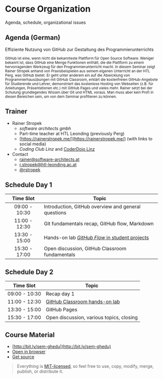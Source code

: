 # Course Organization

Agenda, schedule, organizational issues


## Agenda (German)

Effiziente Nutzung von GitHub zur Gestaltung des Programmierunterrichts

<small>GitHub ist eine, wenn nicht die bekannteste Plattform für Open Source Software. Weniger bekannt ist, dass GitHub eine Menge Funktionen enthält, die die Plattform zu einem hervorragenden Werkzeug für den Programmierunterricht macht. In diesem Seminar zeigt Rainer Stropek anhand von Praxisbeispielen aus seinem eigenen Unterricht an der HTL Perg, was GitHub bietet. Er geht unter anderem ein auf die Abwicklung von Programmierhausübungen mit GitHub Classroom, erklärt die kostenfreien GitHub-Angebote für Studierende und Lehrer, demonstriert das kostenlose Hosting von Webseiten (z.B. für Anleitungen, Präsentationen etc.) mit GitHub Pages und vieles mehr. Rainer setzt bei der Schulung grundlegendes Wissen über Git und HTML voraus. Man muss aber kein Profi in diesen Bereichen sein, um von dem Seminar profitieren zu können.</small>


## Trainer

* Rainer Stropek
  * *software architects gmbh*
  * Part-time teacher at HTL Leonding (previously Perg)
  * [https://rainerstropek.me/](https://rainerstropek.me/) (with links to social media)
  * *Coding Club Linz* and [CoderDojo Linz](https://linz.coderdojo.net)
* Contact
  * [rainer@software-architects.at](mailto:rainer@software-architects.at)
  * [r.stropek@htl-leonding.ac.at](mailto:r.stropek@htl-perg.ac.at)
  * [@rstropek](https://twitter.com/rstropek)


## Schedule Day 1

|   Time Slot   |                        Topic                        |
| :-----------: | --------------------------------------------------- |
| 09:00 - 10:30 | Introduction, GitHub overview and general questions |
| 11:00 - 12:30 | Git fundamentals recap, GitHub flow, Markdown       |
| 13:30 - 15:00 | Hands-on lab [*GitHub Flow* in student projects](https://github.com/rstropek/GitHubEduWorkshop/blob/master/hands-on-labs/github-flow) |
| 15:30 - 17:00 | Open discussion, GitHub Classroom fundamentals      |


## Schedule Day 2

|   Time Slot   |                   Topic                   |
| :-----------: | ----------------------------------------- |
| 09:00 - 10:30 | Recap day 1                               |
| 11:00 - 12:30 | [GitHub Classroom hands-on lab](https://github.com/rstropek/GitHubEduWorkshop/tree/master/hands-on-labs/classroom) |
| 13:30 - 15:00 | GitHub Pages                              |
| 15:30 - 17:00 | Open discussion, various topics, closing  |


## Course Material

* [http://bit.ly/sem-ghedu](http://bit.ly/sem-ghedu)
* [Open in browser](https://rstropek.github.io/GitHubEduWorkshop)
* [Get source](https://github.com/rstropek/GitHubEduWorkshop)

> Everything is [MIT-licensed](https://opensource.org/licenses/MIT), so feel free  to use, copy, modify, merge, publish, or distribute it.
